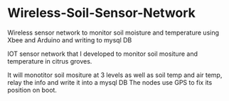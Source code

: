 # Wireless-Soil-Sensor-Network
Wireless sensor network to monitor soil moisture and temperature using Xbee and Arduino and writing to mysql DB



IOT sensor network that I developed to monitor soil mositure and temperature in citrus groves. 

It will monotitor soil mositure at 3 levels as well as soil temp and air temp, relay the info and write it into a mysql DB
The nodes use GPS to fix its position on boot.


